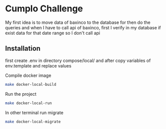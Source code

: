# Cumplo Challenge

My first idea is to move data of baxinco to the database for then do the queries and when  I have to call api of baxinco, first I verify in my database if exist data for that date range so I don't call api

## Installation

first create .env in directory compose/local/ and after copy variables of env.template and replace values

Compile docker image

```bash
make docker-local-build
```

Run the project

```bash
make docker-local-run
```

In other terminal run migrate

```bash
make docker-local-migrate
```
